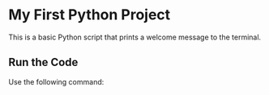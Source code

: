 # My First Python Project

This is a basic Python script that prints a welcome message to the terminal.

## Run the Code

Use the following command:
